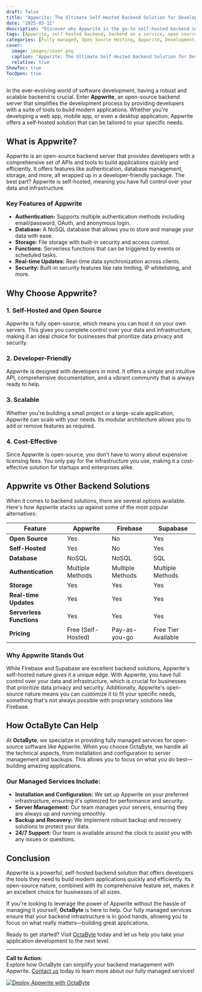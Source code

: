 ```yaml
---
draft: false
title: "Appwrite: The Ultimate Self-Hosted Backend Solution for Developers"
date: "2025-03-11"
description: "Discover why Appwrite is the go-to self-hosted backend solution for developers. Learn about its features, benefits, and how it compares to other backend solutions. Perfect for developers looking to streamline their app development process."
tags: [Appwrite, self-hosted backend, backend as a service, open source backend, Appwrite vs Firebase, Appwrite vs Supabase, managed backend services, OctaByte, open source software, developer tools]
categories: [Fully managed, Open Source Hosting, Appwrite, Development, Backend As A Service, Nocode Lowcode]
cover:
  image: images/cover.png
  caption: "Appwrite: The Ultimate Self-Hosted Backend Solution for Developers"
  relative: true
ShowToc: true
TocOpen: true
---
```



In the ever-evolving world of software development, having a robust and scalable backend is crucial. Enter **Appwrite**, an open-source backend server that simplifies the development process by providing developers with a suite of tools to build modern applications. Whether you're developing a web app, mobile app, or even a desktop application, Appwrite offers a self-hosted solution that can be tailored to your specific needs.

## What is Appwrite?

Appwrite is an open-source backend server that provides developers with a comprehensive set of APIs and tools to build applications quickly and efficiently. It offers features like authentication, database management, storage, and more, all wrapped up in a developer-friendly package. The best part? Appwrite is self-hosted, meaning you have full control over your data and infrastructure.

### Key Features of Appwrite

- **Authentication:** Supports multiple authentication methods including email/password, OAuth, and anonymous login.
- **Database:** A NoSQL database that allows you to store and manage your data with ease.
- **Storage:** File storage with built-in security and access control.
- **Functions:** Serverless functions that can be triggered by events or scheduled tasks.
- **Real-time Updates:** Real-time data synchronization across clients.
- **Security:** Built-in security features like rate limiting, IP whitelisting, and more.

## Why Choose Appwrite?

### 1. **Self-Hosted and Open Source**
Appwrite is fully open-source, which means you can host it on your own servers. This gives you complete control over your data and infrastructure, making it an ideal choice for businesses that prioritize data privacy and security.

### 2. **Developer-Friendly**
Appwrite is designed with developers in mind. It offers a simple and intuitive API, comprehensive documentation, and a vibrant community that is always ready to help.

### 3. **Scalable**
Whether you're building a small project or a large-scale application, Appwrite can scale with your needs. Its modular architecture allows you to add or remove features as required.

### 4. **Cost-Effective**
Since Appwrite is open-source, you don't have to worry about expensive licensing fees. You only pay for the infrastructure you use, making it a cost-effective solution for startups and enterprises alike.

## Appwrite vs Other Backend Solutions

When it comes to backend solutions, there are several options available. Here's how Appwrite stacks up against some of the most popular alternatives:

| Feature                | Appwrite               | Firebase              | Supabase              |
|------------------------|------------------------|-----------------------|-----------------------|
| **Open Source**        | Yes                    | No                    | Yes                   |
| **Self-Hosted**        | Yes                    | No                    | Yes                   |
| **Database**           | NoSQL                  | NoSQL                 | SQL                   |
| **Authentication**     | Multiple Methods       | Multiple Methods      | Multiple Methods      |
| **Storage**            | Yes                    | Yes                   | Yes                   |
| **Real-time Updates**  | Yes                    | Yes                   | Yes                   |
| **Serverless Functions** | Yes                  | Yes                   | Yes                   |
| **Pricing**            | Free (Self-Hosted)     | Pay-as-you-go         | Free Tier Available   |

### Why Appwrite Stands Out

While Firebase and Supabase are excellent backend solutions, Appwrite's self-hosted nature gives it a unique edge. With Appwrite, you have full control over your data and infrastructure, which is crucial for businesses that prioritize data privacy and security. Additionally, Appwrite's open-source nature means you can customize it to fit your specific needs, something that's not always possible with proprietary solutions like Firebase.

## How OctaByte Can Help

At **OctaByte**, we specialize in providing fully managed services for open-source software like Appwrite. When you choose OctaByte, we handle all the technical aspects, from installation and configuration to server management and backups. This allows you to focus on what you do best—building amazing applications.

### Our Managed Services Include:

- **Installation and Configuration:** We set up Appwrite on your preferred infrastructure, ensuring it's optimized for performance and security.
- **Server Management:** Our team manages your servers, ensuring they are always up and running smoothly.
- **Backup and Recovery:** We implement robust backup and recovery solutions to protect your data.
- **24/7 Support:** Our team is available around the clock to assist you with any issues or questions.

## Conclusion

Appwrite is a powerful, self-hosted backend solution that offers developers the tools they need to build modern applications quickly and efficiently. Its open-source nature, combined with its comprehensive feature set, makes it an excellent choice for businesses of all sizes.

If you're looking to leverage the power of Appwrite without the hassle of managing it yourself, **OctaByte** is here to help. Our fully managed services ensure that your backend infrastructure is in good hands, allowing you to focus on what really matters—building great applications.

Ready to get started? Visit [OctaByte](https://octabyte.io) today and let us help you take your application development to the next level.

---

**Call to Action:**  
Explore how OctaByte can simplify your backend management with Appwrite. [Contact us](https://octabyte.io/contact) today to learn more about our fully managed services!

[![Deploy Appwrite with OctaByte](/images/deploy-on-octabyte.png)](https://octabyte.io/fully-managed-open-source-services/development/backend-as-a-service/appwrite)